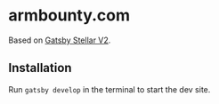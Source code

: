 # armbounty.com

Based on [Gatsby Stellar V2](https://github.com/codebushi/gatsby-starter-stellar).

## Installation

Run `gatsby develop` in the terminal to start the dev site.